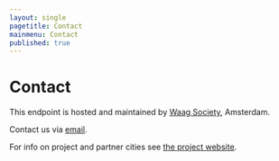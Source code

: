 ```yaml
---
layout: single
pagetitle: Contact
mainmenu: Contact
published: true
---
```


# Contact

This endpoint is hosted and maintained by [Waag Society](http:www.waag.org), Amsterdam.

Contact us via [email](mailto:citysdk@waag.org).

For info on project and partner cities see [the project website](http://www.citysdk.eu).